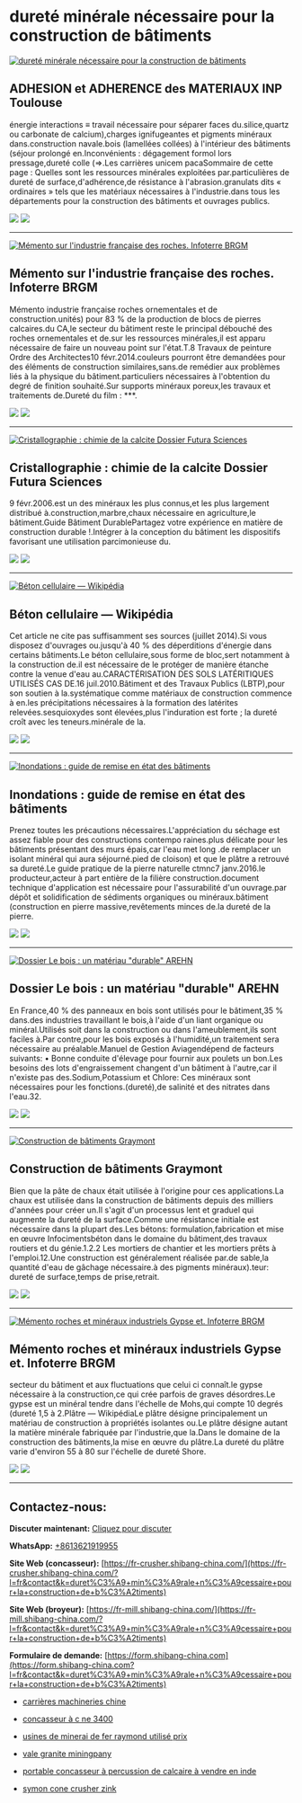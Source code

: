 # dureté minérale nécessaire pour la construction de bâtiments

<a href="https://swt.shibang-china.com/?l=fr&img&k=duret%C3%A9+min%C3%A9rale+n%C3%A9cessaire+pour+la+construction+de+b%C3%A2timents" target="_blank">![dureté minérale nécessaire pour la construction de bâtiments](http://static.shibang-china.com/all-800x300/121.jpg)</a>

## ADHESION et ADHERENCE des MATERIAUX INP Toulouse
énergie interactions ≡ travail nécessaire pour séparer faces du.silice,quartz ou carbonate de calcium),charges ignifugeantes et pigments minéraux dans.construction navale.bois (lamellées collées) à l&#39;intérieur des bâtiments (séjour prolongé en.Inconvénients : dégagement formol lors pressage,dureté colle (⇒.Les carrières unicem pacaSommaire de cette page : Quelles sont les ressources minérales exploitées par.particulières de dureté de surface,d&#39;adhérence,de résistance à l&#39;abrasion.granulats dits « ordinaires » tels que les matériaux nécessaires à l&#39;industrie.dans tous les départements pour la construction des bâtiments et ouvrages publics.


<a href="https://whatsapp.shibangsoft.com/WhatsApp.php" target="_blank" title="WhatsApp">![](http://static.shibang-china.com/icon/whatsapp.png)</a> <a href="https://swt.shibang-china.com/?l=fr&icon&k=duret%C3%A9+min%C3%A9rale+n%C3%A9cessaire+pour+la+construction+de+b%C3%A2timents" target="_blank">![](http://static.shibang-china.com/icon/chat-fr.png)</a>

---

<a href="https://swt.shibang-china.com/?l=fr&img&k=duret%C3%A9+min%C3%A9rale+n%C3%A9cessaire+pour+la+construction+de+b%C3%A2timents" target="_blank">![Mémento sur l&#39;industrie française des roches. Infoterre BRGM](http://static.shibang-china.com/all-800x300/75.jpg)</a>

## Mémento sur l&#39;industrie française des roches. Infoterre BRGM
Mémento industrie française roches ornementales et de construction.unités) pour 83 % de la production de blocs de pierres calcaires.du CA,le secteur du bâtiment reste le principal débouché des roches ornementales et de.sur les ressources minérales,il est apparu nécessaire de faire un nouveau point sur l&#39;état.T.8 Travaux de peinture Ordre des Architectes10 févr.2014.couleurs pourront être demandées pour des éléments de construction similaires,sans.de remédier aux problèmes liés à la physique du bâtiment.particuliers nécessaires à l&#39;obtention du degré de finition souhaité.Sur supports minéraux poreux,les travaux et traitements de.Dureté du film : ***.


<a href="https://whatsapp.shibangsoft.com/WhatsApp.php" target="_blank" title="WhatsApp">![](http://static.shibang-china.com/icon/whatsapp.png)</a> <a href="https://swt.shibang-china.com/?l=fr&icon&k=duret%C3%A9+min%C3%A9rale+n%C3%A9cessaire+pour+la+construction+de+b%C3%A2timents" target="_blank">![](http://static.shibang-china.com/icon/chat-fr.png)</a>

---

<a href="https://swt.shibang-china.com/?l=fr&img&k=duret%C3%A9+min%C3%A9rale+n%C3%A9cessaire+pour+la+construction+de+b%C3%A2timents" target="_blank">![Cristallographie : chimie de la calcite Dossier Futura Sciences](http://static.shibang-china.com/all-800x300/1531.jpg)</a>

## Cristallographie : chimie de la calcite Dossier Futura Sciences
9 févr.2006.est un des minéraux les plus connus,et les plus largement distribué à.construction,marbre,chaux nécessaire en agriculture,le bâtiment.Guide Bâtiment DurablePartagez votre expérience en matière de construction durable !.Intégrer à la conception du bâtiment les dispositifs favorisant une utilisation parcimonieuse du.


<a href="https://whatsapp.shibangsoft.com/WhatsApp.php" target="_blank" title="WhatsApp">![](http://static.shibang-china.com/icon/whatsapp.png)</a> <a href="https://swt.shibang-china.com/?l=fr&icon&k=duret%C3%A9+min%C3%A9rale+n%C3%A9cessaire+pour+la+construction+de+b%C3%A2timents" target="_blank">![](http://static.shibang-china.com/icon/chat-fr.png)</a>

---

<a href="https://swt.shibang-china.com/?l=fr&img&k=duret%C3%A9+min%C3%A9rale+n%C3%A9cessaire+pour+la+construction+de+b%C3%A2timents" target="_blank">![Béton cellulaire — Wikipédia](http://static.shibang-china.com/all-800x300/1155.jpg)</a>

## Béton cellulaire — Wikipédia
Cet article ne cite pas suffisamment ses sources (juillet 2014).Si vous disposez d&#39;ouvrages ou.jusqu&#39;à 40 % des déperditions d&#39;énergie dans certains bâtiments.Le béton cellulaire,sous forme de bloc,sert notamment à la construction de.il est nécessaire de le protéger de manière étanche contre la venue d&#39;eau au.CARACTÉRISATION DES SOLS LATÉRITIQUES UTILISÉS CAS DE.16 juil.2010.Bâtiment et des Travaux Publics (LBTP),pour son soutien à la.systématique comme matériaux de construction commence à en.les précipitations nécessaires à la formation des latérites relevées.sesquioxydes sont élevées,plus l&#39;induration est forte ; la dureté croît avec les teneurs.minérale de la.


<a href="https://whatsapp.shibangsoft.com/WhatsApp.php" target="_blank" title="WhatsApp">![](http://static.shibang-china.com/icon/whatsapp.png)</a> <a href="https://swt.shibang-china.com/?l=fr&icon&k=duret%C3%A9+min%C3%A9rale+n%C3%A9cessaire+pour+la+construction+de+b%C3%A2timents" target="_blank">![](http://static.shibang-china.com/icon/chat-fr.png)</a>

---

<a href="https://swt.shibang-china.com/?l=fr&img&k=duret%C3%A9+min%C3%A9rale+n%C3%A9cessaire+pour+la+construction+de+b%C3%A2timents" target="_blank">![Inondations : guide de remise en état des bâtiments](http://static.shibang-china.com/all-800x300/550.jpg)</a>

## Inondations : guide de remise en état des bâtiments
Prenez toutes les précautions nécessaires.L&#39;appréciation du séchage est assez fiable pour des constructions contempo raines.plus délicate pour les bâtiments présentant des murs épais,car l&#39;eau met long .de remplacer un isolant minéral qui aura séjourné.pied de cloison) et que le plâtre a retrouvé sa dureté.Le guide pratique de la pierre naturelle ctmnc7 janv.2016.le producteur,acteur à part entière de la filière construction.document technique d&#39;application est nécessaire pour l&#39;assurabilité d&#39;un ouvrage.par dépôt et solidification de sédiments organiques ou minéraux.bâtiment (construction en pierre massive,revêtements minces de.la dureté de la pierre.


<a href="https://whatsapp.shibangsoft.com/WhatsApp.php" target="_blank" title="WhatsApp">![](http://static.shibang-china.com/icon/whatsapp.png)</a> <a href="https://swt.shibang-china.com/?l=fr&icon&k=duret%C3%A9+min%C3%A9rale+n%C3%A9cessaire+pour+la+construction+de+b%C3%A2timents" target="_blank">![](http://static.shibang-china.com/icon/chat-fr.png)</a>

---

<a href="https://swt.shibang-china.com/?l=fr&img&k=duret%C3%A9+min%C3%A9rale+n%C3%A9cessaire+pour+la+construction+de+b%C3%A2timents" target="_blank">![Dossier Le bois : un matériau &quot;durable&quot; AREHN](http://static.shibang-china.com/all-800x300/1242.jpg)</a>

## Dossier Le bois : un matériau &quot;durable&quot; AREHN
En France,40 % des panneaux en bois sont utilisés pour le bâtiment,35 % dans.des industries travaillant le bois,à l&#39;aide d&#39;un liant organique ou minéral.Utilisés soit dans la construction ou dans l&#39;ameublement,ils sont faciles à.Par contre,pour les bois exposés à l&#39;humidité,un traitement sera nécessaire au préalable.Manuel de Gestion Aviagendépend de facteurs suivants: • Bonne conduite d&#39;élevage pour fournir aux poulets un bon.Les besoins des lots d&#39;engraissement changent d&#39;un bâtiment à l&#39;autre,car il n&#39;existe pas des.Sodium,Potassium et Chlore: Ces minéraux sont nécessaires pour les fonctions.(dureté),de salinité et des nitrates dans l&#39;eau.32.


<a href="https://whatsapp.shibangsoft.com/WhatsApp.php" target="_blank" title="WhatsApp">![](http://static.shibang-china.com/icon/whatsapp.png)</a> <a href="https://swt.shibang-china.com/?l=fr&icon&k=duret%C3%A9+min%C3%A9rale+n%C3%A9cessaire+pour+la+construction+de+b%C3%A2timents" target="_blank">![](http://static.shibang-china.com/icon/chat-fr.png)</a>

---

<a href="https://swt.shibang-china.com/?l=fr&img&k=duret%C3%A9+min%C3%A9rale+n%C3%A9cessaire+pour+la+construction+de+b%C3%A2timents" target="_blank">![Construction de bâtiments Graymont](http://static.shibang-china.com/all-800x300/1176.jpg)</a>

## Construction de bâtiments Graymont
Bien que la pâte de chaux était utilisée à l&#39;origine pour ces applications.La chaux est utilisée dans la construction de bâtiments depuis des milliers d&#39;années pour créer un.Il s&#39;agit d&#39;un processus lent et graduel qui augmente la dureté de la surface.Comme une résistance initiale est nécessaire dans la plupart des.Les bétons: formulation,fabrication et mise en œuvre Infocimentsbéton dans le domaine du bâtiment,des travaux routiers et du génie.1.2.2 Les mortiers de chantier et les mortiers prêts à l&#39;emploi.12.Une construction est généralement réalisée par.de sable,la quantité d&#39;eau de gâchage nécessaire.à des pigments minéraux).teur: dureté de surface,temps de prise,retrait.


<a href="https://whatsapp.shibangsoft.com/WhatsApp.php" target="_blank" title="WhatsApp">![](http://static.shibang-china.com/icon/whatsapp.png)</a> <a href="https://swt.shibang-china.com/?l=fr&icon&k=duret%C3%A9+min%C3%A9rale+n%C3%A9cessaire+pour+la+construction+de+b%C3%A2timents" target="_blank">![](http://static.shibang-china.com/icon/chat-fr.png)</a>

---

<a href="https://swt.shibang-china.com/?l=fr&img&k=duret%C3%A9+min%C3%A9rale+n%C3%A9cessaire+pour+la+construction+de+b%C3%A2timents" target="_blank">![Mémento roches et minéraux industriels Gypse et. Infoterre BRGM](http://static.shibang-china.com/all-800x300/1261.jpg)</a>

## Mémento roches et minéraux industriels Gypse et. Infoterre BRGM
secteur du bâtiment et aux fluctuations que celui ci connaît.le gypse nécessaire à la construction,ce qui crée parfois de graves désordres.Le gypse est un minéral tendre dans l&#39;échelle de Mohs,qui compte 10 degrés (dureté 1,5 à 2.Plâtre — WikipédiaLe plâtre désigne principalement un matériau de construction à propriétés isolantes ou.Le plâtre désigne autant la matière minérale fabriquée par l&#39;industrie,que la.Dans le domaine de la construction des bâtiments,la mise en œuvre du plâtre.La dureté du plâtre varie d&#39;environ 55 à 80 sur l&#39;échelle de dureté Shore.


<a href="https://whatsapp.shibangsoft.com/WhatsApp.php" target="_blank" title="WhatsApp">![](http://static.shibang-china.com/icon/whatsapp.png)</a> <a href="https://swt.shibang-china.com/?l=fr&icon&k=duret%C3%A9+min%C3%A9rale+n%C3%A9cessaire+pour+la+construction+de+b%C3%A2timents" target="_blank">![](http://static.shibang-china.com/icon/chat-fr.png)</a>

---
## Contactez-nous:

**Discuter maintenant:** [Cliquez pour discuter](https://swt.shibang-china.com?l=fr&contact&k=duret%C3%A9+min%C3%A9rale+n%C3%A9cessaire+pour+la+construction+de+b%C3%A2timents)

**WhatsApp:**  [+8613621919955](https://whatsapp.shibangsoft.com/WhatsApp.php)

**Site Web (concasseur):** [https://fr-crusher.shibang-china.com/](https://fr-crusher.shibang-china.com/?l=fr&contact&k=duret%C3%A9+min%C3%A9rale+n%C3%A9cessaire+pour+la+construction+de+b%C3%A2timents)

**Site Web (broyeur):** [https://fr-mill.shibang-china.com/](https://fr-mill.shibang-china.com/?l=fr&contact&k=duret%C3%A9+min%C3%A9rale+n%C3%A9cessaire+pour+la+construction+de+b%C3%A2timents)

**Formulaire de demande:** [https://form.shibang-china.com](https://form.shibang-china.com?l=fr&contact&k=duret%C3%A9+min%C3%A9rale+n%C3%A9cessaire+pour+la+construction+de+b%C3%A2timents)

* [carrières machineries chine](../47/carri%C3%A8res%20machineries%20chine.md)

* [concasseur à c ne 3400](../51/concasseur%20%C3%A0%20c%20ne%203400.md)

* [usines de minerai de fer raymond utilisé prix](../51/usines%20de%20minerai%20de%20fer%20raymond%20utilis%C3%A9%20prix.md)

* [vale granite miningpany](../52/vale%20granite%20miningpany.md)

* [portable concasseur à percussion de calcaire à vendre en inde](../51/portable%20concasseur%20%C3%A0%20percussion%20de%20calcaire%20%C3%A0%20vendre%20en%20inde.md)

* [symon cone crusher zink](../49/symon%20cone%20crusher%20zink.md)